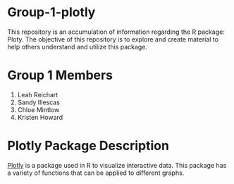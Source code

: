# Group-1-plotly
This repository is an accumulation of information regarding the R package: Ploty. The objective of this repository is to explore and create material to help others understand and utilize this package.

# Group 1 Members
1. Leah Reichart
2. Sandy Illescas
3. Chloe Mintlow
4. Kristen Howard

# Plotly Package Description
[Plotly](https://statisticsglobe.com/plotly-r-package) is a package used in R to visualize interactive data. This package has a variety of functions that can be applied to different graphs. 



